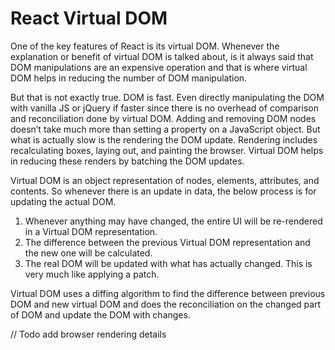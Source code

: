 # React Virtual DOM

One of the key features of React is its virtual DOM. Whenever the explanation or benefit of virtual DOM is talked about, is it always said that DOM manipulations are an expensive operation and that is where virtual DOM helps in reducing the number of DOM manipulation. 

But that is not exactly true. DOM is fast. Even directly manipulating the DOM with vanilla JS or jQuery if faster since there is no overhead of comparison and reconciliation done by virtual DOM. Adding and removing DOM nodes doesn’t take much more than setting a property on a JavaScript object. But what is actually slow is the rendering the DOM update. Rendering includes recalculating boxes, laying out, and painting the browser. Virtual DOM helps in reducing these renders by batching the DOM updates.

Virtual DOM is an object representation of nodes, elements, attributes, and contents. So whenever there is an update in data, the below process is for updating the actual DOM.

1. Whenever anything may have changed, the entire UI will be re-rendered in a Virtual DOM representation.
2. The difference between the previous Virtual DOM representation and the new one will be calculated.
3. The real DOM will be updated with what has actually changed. This is very much like applying a patch.

Virtual DOM uses a diffing algorithm to find the difference between previous DOM and new virtual DOM and does the reconciliation on the changed part of DOM and update the DOM with changes.

// Todo add browser rendering details